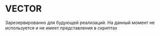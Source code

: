 # VECTOR
Зарезервированно для будующей реализаций. На данный момент не используется и не имеет представления в скриптах